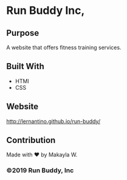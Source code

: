 # Run Buddy Inc,

## Purpose
A website that offers fitness training services.

## Built With
* HTMl
* CSS

## Website
http://lernantino.github.io/run-buddy/

## Contribution 
Made with ❤️ by Makayla W.

### ©️2019 Run Buddy, Inc
